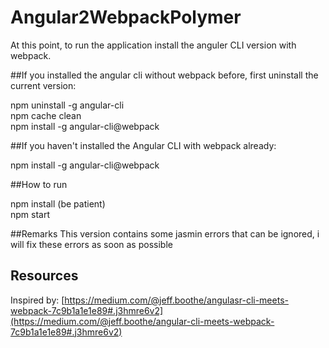 # Angular2WebpackPolymer

At this point, to run the application install the anguler CLI version with webpack.

##If you installed the angular cli without webpack before, first uninstall the current version:

npm uninstall -g angular-cli<br/>
npm cache clean<br/>
npm install -g angular-cli@webpack

##If you haven't installed the Angular CLI with webpack already:

npm install -g angular-cli@webpack


##How to run

npm install (be patient)<br/>
npm start

##Remarks
This version contains some jasmin errors that can be ignored, i will fix these errors as soon as possible

## Resources
Inspired by: [https://medium.com/@jeff.boothe/angulasr-cli-meets-webpack-7c9b1a1e1e89#.j3hmre6v2](https://medium.com/@jeff.boothe/angular-cli-meets-webpack-7c9b1a1e1e89#.j3hmre6v2)



